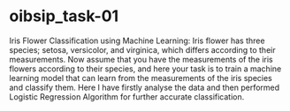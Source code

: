 # oibsip_task-01
Iris Flower Classification using Machine Learning:
Iris flower has three species; setosa, versicolor, and virginica, which differs according to their measurements. Now assume that you have the measurements of the iris flowers according to their species, and here your task is to train a machine learning model that can learn from the measurements of the iris species and classify them. Here I have firstly analyse the data and then performed Logistic Regression Algorithm for further accurate classification.
